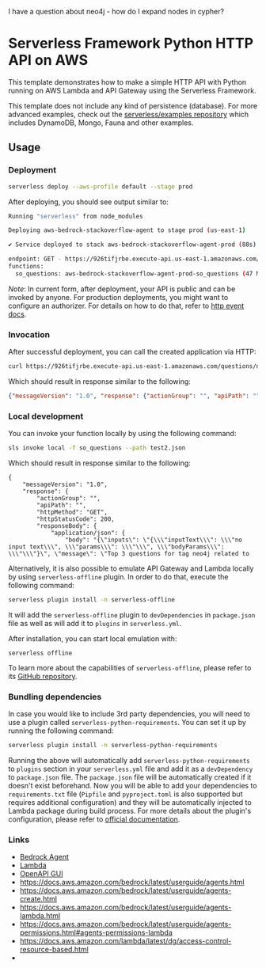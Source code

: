 I have a question about neo4j - how do I expand nodes in cypher?

<!--
title: 'AWS Simple HTTP Endpoint example in Python'
description: 'This template demonstrates how to make a simple HTTP API with Python running on AWS Lambda and API Gateway using the Serverless Framework.'
layout: Doc
framework: v3
platform: AWS
language: python
authorLink: 'https://github.com/serverless'
authorName: 'Serverless, inc.'
authorAvatar: 'https://avatars1.githubusercontent.com/u/13742415?s=200&v=4'
-->

# Serverless Framework Python HTTP API on AWS

This template demonstrates how to make a simple HTTP API with Python running on AWS Lambda and API Gateway using the Serverless Framework.

This template does not include any kind of persistence (database). For more advanced examples, check out the [serverless/examples repository](https://github.com/serverless/examples/)  which includes DynamoDB, Mongo, Fauna and other examples.

## Usage

### Deployment

```bash
serverless deploy --aws-profile default --stage prod
```

After deploying, you should see output similar to:

```bash
Running "serverless" from node_modules

Deploying aws-bedrock-stackoverflow-agent to stage prod (us-east-1)

✔ Service deployed to stack aws-bedrock-stackoverflow-agent-prod (88s)

endpoint: GET - https://926tifjrbe.execute-api.us-east-1.amazonaws.com/questions/{tag}
functions:
  so_questions: aws-bedrock-stackoverflow-agent-prod-so_questions (47 MB)
```

_Note_: In current form, after deployment, your API is public and can be invoked by anyone. For production deployments, you might want to configure an authorizer. For details on how to do that, refer to [http event docs](https://www.serverless.com/framework/docs/providers/aws/events/apigateway/).

### Invocation

After successful deployment, you can call the created application via HTTP:

```bash
curl https://926tifjrbe.execute-api.us-east-1.amazonaws.com/questions/neo4j
```

Which should result in response similar to the following:

```json
{"messageVersion": "1.0", "response": {"actionGroup": "", "apiPath": "", "httpMethod": "GET", "httpStatusCode": 200, "responseBody": {"application/json": {"body": "{\"inputs\": \"{\\\"inputText\\\": \\\"no input text\\\", \\\"params\\\": \\\"\\\", \\\"bodyParams\\\": \\\"\\\"}\", \"message\": \"Top 3 questions for tag neo4j related to expand:\\n\\n,title,q.body_markdown,q.link,answers\\n0,Limit Neo4j apoc.path.expand by relationship property value,\\\"Is it possible in a weighted Neo4j graph to find all paths within n hops of a given node with the constraints that only the top m relationships (by weight) from each node are returned/further expanded? \\r\\n\\r\\nFor example, given the following graph:\\r\\n\\r\\n[![enter image description here][1]][1]\\r\\n\\r\\n\\r\\n  [1]: https://i.stack.imgur.com/N50IT.png\\r\\n\\r\\nThis query...
```

### Local development

You can invoke your function locally by using the following command:

```bash
sls invoke local -f so_questions --path test2.json
```

Which should result in response similar to the following:

```
{
    "messageVersion": "1.0",
    "response": {
        "actionGroup": "",
        "apiPath": "",
        "httpMethod": "GET",
        "httpStatusCode": 200,
        "responseBody": {
            "application/json": {
                "body": "{\"inputs\": \"{\\\"inputText\\\": \\\"no input text\\\", \\\"params\\\": \\\"\\\", \\\"bodyParams\\\": \\\"\\\"}\", \"message\": \"Top 3 questions for tag neo4j related to 
```

Alternatively, it is also possible to emulate API Gateway and Lambda locally by using `serverless-offline` plugin. In order to do that, execute the following command:

```bash
serverless plugin install -n serverless-offline
```

It will add the `serverless-offline` plugin to `devDependencies` in `package.json` file as well as will add it to `plugins` in `serverless.yml`.

After installation, you can start local emulation with:

```
serverless offline
```

To learn more about the capabilities of `serverless-offline`, please refer to its [GitHub repository](https://github.com/dherault/serverless-offline).

### Bundling dependencies

In case you would like to include 3rd party dependencies, you will need to use a plugin called `serverless-python-requirements`. You can set it up by running the following command:

```bash
serverless plugin install -n serverless-python-requirements
```

Running the above will automatically add `serverless-python-requirements` to `plugins` section in your `serverless.yml` file and add it as a `devDependency` to `package.json` file. The `package.json` file will be automatically created if it doesn't exist beforehand. Now you will be able to add your dependencies to `requirements.txt` file (`Pipfile` and `pyproject.toml` is also supported but requires additional configuration) and they will be automatically injected to Lambda package during build process. For more details about the plugin's configuration, please refer to [official documentation](https://github.com/UnitedIncome/serverless-python-requirements).


### Links

* [Bedrock Agent](https://us-east-1.console.aws.amazon.com/bedrock/home?region=us-east-1#/agents/501UOYAZPN/trace)
* [Lambda](https://us-east-1.console.aws.amazon.com/lambda/home?region=us-east-1#/functions/aws-bedrock-stackoverflow-agent-prod-so_questions?tab=code)
* [OpenAPI GUI](https://mermade.github.io/openapi-gui/#)
* https://docs.aws.amazon.com/bedrock/latest/userguide/agents.html
* https://docs.aws.amazon.com/bedrock/latest/userguide/agents-create.html
* https://docs.aws.amazon.com/bedrock/latest/userguide/agents-lambda.html
* https://docs.aws.amazon.com/bedrock/latest/userguide/agents-permissions.html#agents-permissions-lambda
* https://docs.aws.amazon.com/lambda/latest/dg/access-control-resource-based.html
* 